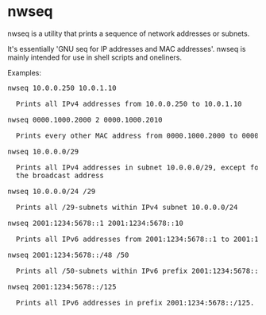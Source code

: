 nwseq
=====

nwseq is a utility that prints a sequence of network addresses or subnets.

It's essentially 'GNU seq for IP addresses and MAC addresses'. nwseq is 
mainly intended for use in shell scripts and oneliners.

Examples: 
<pre>
nwseq 10.0.0.250 10.0.1.10

  Prints all IPv4 addresses from 10.0.0.250 to 10.0.1.10

nwseq 0000.1000.2000 2 0000.1000.2010

  Prints every other MAC address from 0000.1000.2000 to 0000.1000.2010.

nwseq 10.0.0.0/29

  Prints all IPv4 addresses in subnet 10.0.0.0/29, except for the network address and
  the broadcast address

nwseq 10.0.0.0/24 /29

  Prints all /29-subnets within IPv4 subnet 10.0.0.0/24

nwseq 2001:1234:5678::1 2001:1234:5678::10

  Prints all IPv6 addresses from 2001:1234:5678::1 to 2001:1234:5678::10

nwseq 2001:1234:5678::/48 /50

  Prints all /50-subnets within IPv6 prefix 2001:1234:5678::/48.

nwseq 2001:1234:5678::/125

  Prints all IPv6 addresses in prefix 2001:1234:5678::/125.
</pre>
